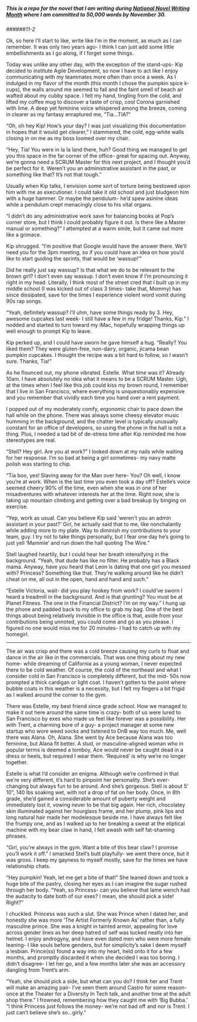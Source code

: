 ##### This is a repo for the novel that I am writing during [National Novel Writing Month](http://nanowrimo.org/) where I am committed to 50,000 words by November 30. 

######_11-2_ 

Ok, so here I’ll start to like, write like I’m in the moment, as much as I can remember. It was only two years ago- I think I can just add some little embellishments as I go along, if I forget some things.

Today was unlike any other day, with the exception of the stand-ups- Kip decided to institute Agile Development, so now I have to act like I enjoy communicating with my teammates more often than once a week. As I indulged in my flavor of the month (this month I chose the pumpkin spice k-cups), the walls around me seemed to fall and the faint smell of beach air wafted about my cubby space. I felt my hand, tingling from the cold, and lifted my coffee mug to discover a taste of crisp, cool Corona garnished with lime. A deep yet feminine voice whispered among the breeze, coming in clearer as my fantasy enraptured me, “Tia...TIA?” 

“Oh, oh hey Kip! How’s your day? I was just visualizing this documentation in hopes that it would get clearer,” I stammered, the cold, egg-white walls closing in on me as my boss loomed over my chair. 

“Hey, Tia! You were in la la land there, huh? Good thing we managed to get you this space in the far corner of the office- great for spacing out. Anyway, we’re gonna need a SCRUM Master  for this next project, and I thought you’d be perfect for it. Weren’t you an administrative assistant in the past, or something like that? It’s not that tough.” 

Usually when Kip talks, I envision some sort of torture being bestowed upon him with me as executioner. I could take it old school and just bludgeon him with a huge hammer. Or maybe the pendulum- he’d spew asinine ideas while a pendulum crept menacingly close to his vital organs. 

“I didn’t do any administrative work save for balancing books at Pop’s corner store, but I think I could probably figure it out. Is there like a Master manual or something?” I attempted at a warm smile, but it came out more like a grimace. 

Kip shrugged. “I’m positive that Google would have the answer there. We’ll need you for the 3pm meeting, so if you could have an idea on how you’d like to start guiding the sprints, that would be ‘wassup!’”

Did he really just say wassup? Is that what we do to be relevant to the brown girl? I don’t even say wassup. I don’t even know if I’m pronouncing it right in my head. Literally, I think most of the street cred that I built up in my middle school (I was kicked out of class 3 times- take that, Mommy) has since dissipated, save for the times I experience violent word vomit during 90s rap songs. 

“Yeah, definitely wassup? I’ll uhm, have some things ready by 3. Hey, awesome cupcakes last week- I still have a few in my fridge! Thanks, Kip.” I nodded and started to turn toward my iMac, hopefully wrapping things up well enough to prompt Kip to leave. 

Kip perked up, and I could have sworn he gave himself a hug. “Really? You liked them? They were gluten-free, non-dairy, organic, jicama bean pumpkin cupcakes. I thought the recipe was a bit hard to follow, so I wasn’t sure. Thanks, Tia!” 

As he flounced out, my phone vibrated. Estelle. What time was it? Already 10am. I have absolutely no idea what it means to be a SCRUM Master. Ugh, at the times when I feel like this job could kiss my brown round, I remember that I live in San Francisco, where everything is unquestionably expensive and you remember that vividly each time you hand over a rent payment.

I popped out of my moderately comfy, ergonomic chair to pace down the hall while on the phone. There was always some cheesy elevator music humming in the background, and the chatter level is typically unusually constant for an office of developers, so using the phone in the hall is not a thing. Plus, I needed a tad bit of de-stress time after Kip reminded me how stereotypes are real. 

“Stell? Hey girl. Are you at work?” I looked down at my nails while waiting for her response. I’m so bad at being a girl sometimes- my navy matte polish was starting to chip. 

“Tia boo, yes! Slaving away for the Man over here- You? Oh well, I know you’re at work. When is the last time you even took a day off? Estelle’s voice seemed cheery 90% of the time, even when she was in one of her misadventures with whatever interests her at the time. Right now, she is taking up mountain climbing and getting over a bad breakup by binging on exercise. 

“Yep, work as usual. Can you believe Kip said ‘weren’t you an admin assistant in your past?’ Girl, he actually said that to me, like nonchalantly while adding more to my plate. Way to diminish my contributions to your team, guy. I try not to take things personally, but I fear one day he’s going to just yell ‘Mammie’ and run down the hall quoting The Wire.” 

Stell laughed heartily, but I could hear her breath intensifying in the background. “Yeah, that dude has like no filter. He probably has a Black mama. Anyway, have you heard that Leon is dating that one girl you messed with? Princess? Something like that. They’re walking around like he didn’t cheat on me, all out in the open, hand and hand and such.” 

“Estelle Victoria, wait- did you play hookey from work? I could’ve sworn I heard a treadmill in the background. And is that grunting? You must be at Planet Fitness. The one in the Financial District? I’m on my way.” I hung up the phone and padded back to my office to grab my bag. One of the best things about being relatively invisible in the office is that, aside from your contributions being unnoted, you could come and go as you please. I figured no one would miss me for 20 minutes- I had to catch up with my homegirl.

---

The air was crisp and there was a cold breeze causing my curls to float and dance in the air like in the commercials. That was one thing about my new home- while dreaming of California as a young woman, I never expected there to be cold weather. Of course, the cold of the northeast and what I consider cold in San Francisco is completely different, but the mid- 50s now prompted a thick cardigan or light coat. I haven’t gotten to the point where bubble coats in this weather is a necessity, but I felt my fingers a bit frigid as I walked around the corner to the gym. 

There was Estelle, my best friend since grade school. How we managed to make it out here around the same time is crazy- both of us were lured to San Francisco by exes who made us feel like forever was a possibility. Her with Trent, a charming bore of a guy- a project manager at some new startup who wore weed socks and listened to DnB way too much. Me, well there was Alana. Oh, Alana. She went by Ace because Alana was too feminine, but Alana fit better. A stud, or masculine-aligned woman who in popular terms is deemed a tomboy, Ace would never be caught dead in a dress or heels, but required I wear them. ‘Required’ is why we’re no longer together. 

Estelle is what I’d consider an enigma. Although we’re confirmed in that we’re very different, it’s hard to pinpoint her personality. She’s ever-changing but always fun to be around. And she’s gorgeous. Stell is about 5’ 10”, 140 lbs soaking wet, with not a drop of fat on her body. Once, in 8th grade, she’d gained a considerable amount of puberty weight and immediately lost it, vowing never to be that big again. Her rich, chocolatey skin illuminated against her hourglass frame, and her plump, pink lips and long natural hair made her modelesque beside me. I have always felt like the frumpy one, and as I walked up to her breaking a sweat at the eliptical machine with my bear claw in hand, I felt awash with self fat-shaming phrases. 

“Girl, you’re always in the gym. Want a bite of this bear claw? I promise you’ll work it off.” I smacked Stell’s butt playfully- we went there once, but it was gross. I keep my gayness to myself mostly, save for the times we have relationship chats. 

“Hey pumpkin! Yeah, let me get a bite of that!” She leaned down and took a huge bite of the pastry, closing her eyes as I can imagine the sugar rushed through her body. “Yeah, so Princess- can you believe that lame wench had the audacity to date both of our exes? I mean, she should pick a side! Right?” 

I chuckled. Princess was such a slut. She was Prince when I dated her, and honestly she was more ‘The Artist Formerly Known As’ rather than, a fully masculine prince. She was a knight in tainted armor, appealing for love across gender lines as her deep hatred of self was tucked neatly into her helmet. I enjoy androgyny, and have even dated men who were more female leaning- I like souls before genders, but for simplicity’s sake I deem myself a lesbian. Prince(ss) found a way into my heart, held onto it for a few months, and promptly discarded it when she decided I was too boring. I didn’t disagree- I let her go, and a few months later she was an accessory dangling from Trent’s arm. 

“Yeah, she should pick a side, but what can you do? I think her and Trent will make an amazing pair- I’ve seen them around Castro for some reason- once at the Theater for a Diversity In Tech talk, and another time at the adult shop there.” I frowned, remembering how they caught me with ‘Big Bubba.’ “I think Princess just follows the money- we’re not bad off and nor is Trent. I just can’t believe she’s so...girly.” 